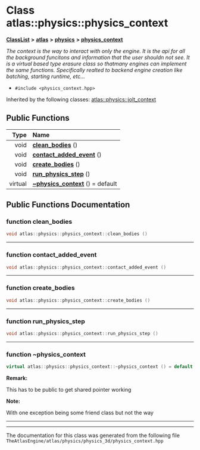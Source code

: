 

# Class atlas::physics::physics\_context



[**ClassList**](annotated.md) **>** [**atlas**](namespaceatlas.md) **>** [**physics**](namespaceatlas_1_1physics.md) **>** [**physics\_context**](classatlas_1_1physics_1_1physics__context.md)



_The context is the way to interact with only the engine. It is the api for all the background funcitons and information that the user shouldn not see. It is a virtual based type erasure class so thatmany engines can implement the same functions. Specifically realted to backend engine creation like batching, starting runtime, etc..._ 

* `#include <physics_context.hpp>`





Inherited by the following classes: [atlas::physics::jolt\_context](classatlas_1_1physics_1_1jolt__context.md)
































## Public Functions

| Type | Name |
| ---: | :--- |
|  void | [**clean\_bodies**](#function-clean_bodies) () <br> |
|  void | [**contact\_added\_event**](#function-contact_added_event) () <br> |
|  void | [**create\_bodies**](#function-create_bodies) () <br> |
|  void | [**run\_physics\_step**](#function-run_physics_step) () <br> |
| virtual  | [**~physics\_context**](#function-physics_context) () = default<br> |




























## Public Functions Documentation




### function clean\_bodies 

```C++
void atlas::physics::physics_context::clean_bodies () 
```




<hr>



### function contact\_added\_event 

```C++
void atlas::physics::physics_context::contact_added_event () 
```




<hr>



### function create\_bodies 

```C++
void atlas::physics::physics_context::create_bodies () 
```




<hr>



### function run\_physics\_step 

```C++
void atlas::physics::physics_context::run_physics_step () 
```




<hr>



### function ~physics\_context 

```C++
virtual atlas::physics::physics_context::~physics_context () = default
```





**Remark:**

This has to be public to get shared pointer working 




**Note:**

With one exception being some friend class but not the way 





        

<hr>

------------------------------
The documentation for this class was generated from the following file `TheAtlasEngine/atlas/physics/physics_3d/physics_context.hpp`

